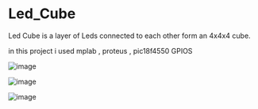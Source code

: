 # Led_Cube
Led Cube is a layer of Leds connected to each other form an 4x4x4 cube. 

in this project i used mplab , proteus , pic18f4550 GPIOS 

![image](https://user-images.githubusercontent.com/108629295/217745034-77445d91-d394-446d-84a3-fad4a61db354.png)

![image](https://user-images.githubusercontent.com/108629295/217745184-a503e341-e157-40fb-bd31-bda82504abff.png)

![image](https://user-images.githubusercontent.com/108629295/217745287-b482b6e2-61ba-4e54-bf3f-3b9a79695ff9.png)
